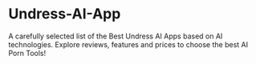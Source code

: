 # Undress-AI-App
A carefully selected list of the Best Undress AI Apps based on AI technologies. Explore reviews, features and prices to choose the best AI Porn Tools!
